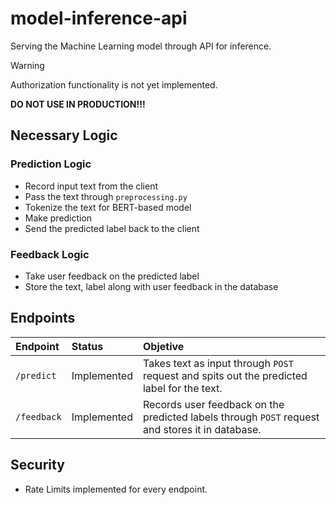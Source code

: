 # model-inference-api
Serving the Machine Learning model through API for inference.

> [!WARNING]
> Authorization functionality is not yet implemented.
>
> **DO NOT USE IN PRODUCTION!!!**

## Necessary Logic
### Prediction Logic
- Record input text from the client
- Pass the text through `preprocessing.py`
- Tokenize the text for BERT-based model
- Make prediction
- Send the predicted label back to the client

### Feedback Logic
- Take user feedback on the predicted label
- Store the text, label along with user feedback in the database

## Endpoints
| Endpoint | Status | Objetive|
|:---------|:-------|:--------|
| `/predict`|Implemented|Takes text as input through `POST` request and spits out the predicted label for the text.|
|`/feedback`|Implemented|Records user feedback on the predicted labels through `POST` request and stores it in database.|

## Security
- Rate Limits implemented for every endpoint.
